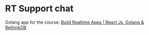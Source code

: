 # RT Support chat
Golang app for the course: [Build Realtime Apps | React Js, Golang &amp; RethinkDB](https://www.udemy.com/realtime-apps-with-reactjs-golang-rethinkdb/)

